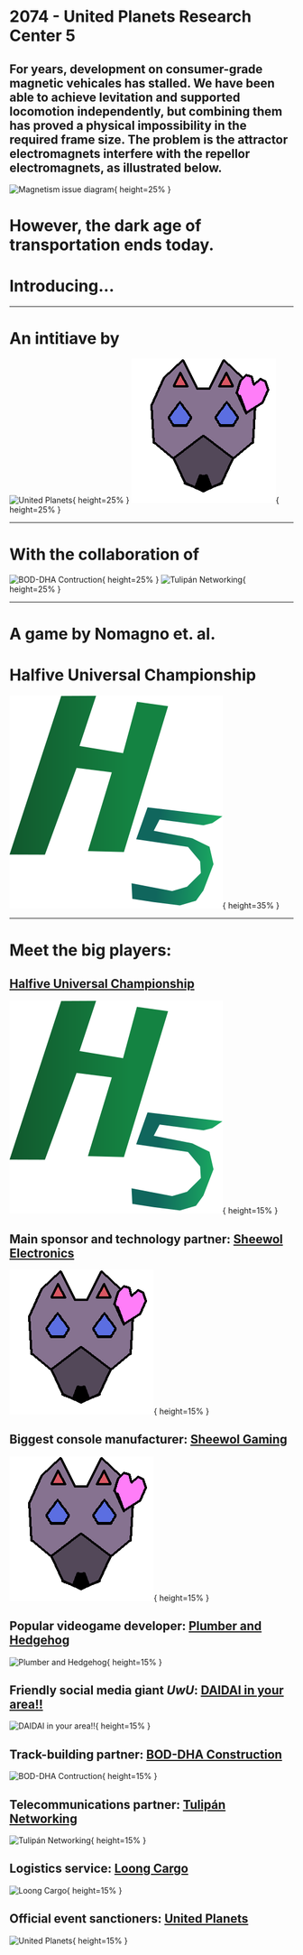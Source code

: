 # 2074 - United Planets Research Center 5

## For years, development on consumer-grade magnetic vehicales has stalled. We have been able to achieve levitation and supported locomotion independently, but combining them has proved a physical impossibility in the required frame size. The problem is the attractor electromagnets interfere with the repellor electromagnets, as illustrated below.

![Magnetism issue diagram](../../../assets/images/explanation_diagram){ height=25% }

# However, the dark age of transportation ends today.

# Introducing...

---

# An intitiave by
![United Planets](../../../assets/images/united_planets_logo.png){ height=25% }
![Sheewol Electronics](../../../assets/images/sheewol_electronics_logo.png){ height=25% }

---

# With the collaboration of
![BOD-DHA Contruction](../../../assets/images/boddha_constructions_logo.png){ height=25% }
![Tulipán Networking](../../../assets/images/tulipan_networking_logo.png){ height=25% }

---

# A game by Nomagno et. al.

# Halfive Universal Championship

![Halfive](../../../assets/images/halfive_logo.png){ height=35% }

[GAME INTRO GOES HERE]: #

---

# Meet the big players:

## [Halfive Universal Championship](Halfive_Championship.md)
![Halfive](../../../assets/images/halfive_logo.png){ height=15% }

## Main sponsor and technology partner: [Sheewol Electronics](Sheewol.md)
![Sheewol Electronics](../../../assets/images/sheewol_electronics_logo.png){ height=15% }

## Biggest console manufacturer: [Sheewol Gaming](Sheewol_Gaming.md)
![Sheewol Gaming](../../../assets/images/sheewol_electronics_logo.png){ height=15% }

## Popular videogame developer: [Plumber and Hedgehog](Plumber_and_Hedgehog.md)
![Plumber and Hedgehog](../../../assets/images/plumber_and_hedgehog_logo.png){ height=15% }

## Friendly social media giant *UwU*: [DAIDAI in your area!!](DAIDAI.md)
![DAIDAI in your area!!](../../../assets/images/daidai_logo.png){ height=15% }

## Track-building partner: [BOD-DHA Construction](BODDHA.md)
![BOD-DHA Contruction](../../../assets/images/boddha_constructions_logo.png){ height=15% }

## Telecommunications partner: [Tulipán Networking](Tulipan_Networking.md)
![Tulipán Networking](../../../assets/images/tulipan_networking_logo.png){ height=15% }

## Logistics service: [Loong Cargo](Loong_Cargo.md)
![Loong Cargo](../../../assets/images/loong_cargo_logo.png){ height=15% }

## Official event sanctioners: [United Planets](United_Planets.md)
![United Planets](../../../assets/images/united_planets_logo.png){ height=15% }
